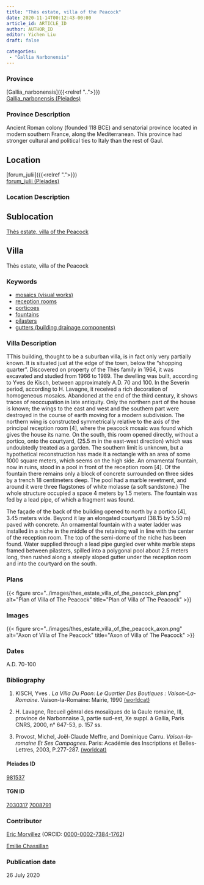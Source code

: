 ```yaml
---
title: "Thès estate, villa of the Peacock"
date: 2020-11-14T00:12:43-00:00
article_id: ARTICLE_ID
author: AUTHOR_ID
editor: Yichen Liu
draft: false

categories:
 - "Gallia Narbonensis"
---
```


### Province

[Gallia_narbonensis]({{<relref "..">}}) \
[Gallia_narbonensis (Pleiades)](https://pleiades.stoa.org/places/981537)

### Province Description

Ancient Roman colony (founded 118 BCE) and senatorial province located in modern southern France, along the Mediterranean. This province had stronger cultural and political ties to Italy than the rest of Gaul.

## Location

[forum_julii]({{<relref ".">}}) \
[forum_julii (Pleiades)](https://pleiades.stoa.org/places/307416064)

### Location Description

<!--### Location Description-->

<!-- LEAVE THIS BLANK FOR NOW -->

## Sublocation

[Thès estate, villa of the Peacock](#)

<!--### Sublocation Description-->

<!-- DESCRIPTION -->

## Villa

Thès estate, villa of the Peacock



### Keywords
- [mosaics (visual works)](http://vocab.getty.edu/page/aat/300015342)
- [reception rooms](http://vocab.getty.edu/page/aat/300077176)
- [porticoes](http://vocab.getty.edu/page/aat/300004145)
- [fountains](http://vocab.getty.edu/page/aat/300006179)
- [pilasters](http://vocab.getty.edu/page/aat/300002737)
- [gutters (building drainage components)](http://vocab.getty.edu/page/aat/300052565)




### Villa Description

TThis building, thought to be a suburban villa, is in fact only very partially known. It is situated just at the edge of the town, below the “shopping quarter”.  Discovered on property of the Thès family in 1964, it was excavated and studied from 1966 to 1989.  The dwelling was built, according to Yves de Kisch, between approximately A.D. 70 and 100.  In the Severin period, according to H. Lavagne, it received a rich decoration of homogeneous mosaics.  Abandoned at the end of the third century, it shows traces of reoccupation in late antiquity.  Only the northern part of the house is known; the wings to the east and west and the southern part were destroyed in the course of earth moving for a modern subdivision.  The northern wing is constructed symmetrically relative to the axis of the principal reception room [4], where the peacock mosaic was found which gives the house its name.  On the south, this room opened directly, without a portico, onto the courtyard, (25.5 m in the east-west direction) which was undoubtedly treated as a garden. The southern limit is unknown, but a hypothetical reconstruction has made it a rectangle with an area of some 1000 square meters, which seems on the high side.  An ornamental fountain, now in ruins, stood in a pool in front of the reception room [4].  Of the fountain there remains only a block of concrete surrounded on three sides by a trench 18 centimeters deep. The pool had a marble revetment, and around it were three flagstones of white molasse (a soft sandstone.) The whole structure occupied a space 4 meters by 1.5 meters.  The fountain was fed by a lead pipe, of which a fragment was found.  

The façade of the back of the building opened to north by a portico [4], 3.45 meters wide. Beyond it lay an elongated courtyard (38.15 by 5.50 m) paved with concrete.  An ornamental fountain with a water ladder was installed in a niche in the middle of the retaining wall in line with the center of the reception room.  The top of the semi-dome of the niche has been found.  Water supplied through a lead pipe gurgled over white marble steps framed between pilasters, spilled into a polygonal pool about 2.5 meters long, then rushed along a steeply sloped gutter under the reception room and into the courtyard on the south.





### Plans

{{< figure src="../images/thes_estate_villa_of_the_peacock_plan.png" alt="Plan of Villa of The Peacock" title="Plan of Villa of The Peacock" >}}

### Images

{{< figure src="../images/thes_estate_villa_of_the_peacock_axon.png" alt="Axon of Villa of The Peacock" title="Axon of Villa of The Peacock" >}}


### Dates

A.D. 70-100



### Bibliography

1. KISCH, Yves . *La Villa Du Paon: Le Quartier Des Boutiques : Vaison-La-Romaine*. Vaison-la-Romaine: Mairie, 1990 [(worldcat)](http://www.worldcat.org/oclc/964237739)

2. H. Lavagne,  Recueil génral des mosaïques de la Gaule romaine, III, province de Narbonnaise 3, partie sud-est, Xe suppl. à Gallia, Paris CNRS, 2000, n° 647-53, p. 157 ss.

3. Provost, Michel, Joe͏̈l-Claude Meffre, and Dominique Carru. *Vaison-la-romaine Et Ses Campagnes*. Paris: Académie des Inscriptions et Belles-Lettres, 2003, P.277-287. [(worldcat)](http://www.worldcat.org/oclc/905795401)


#### Pleiades ID

[981537](https://pleiades.stoa.org/places/981537)

#### TGN ID

[7030317](http://vocab.getty.edu/page/tgn/7030317)
[7008791](http://vocab.getty.edu/page/tgn/7008791)

### Contributor

[Eric Morvillez](link) (ORCID: [0000-0002-7384-1762](https://orcid.org/0000-0002-7384-1762))

[Emilie Chassillan](link)
### Publication date

26 July 2020

<!--### Related articles-->

<!-- Links to other related articles. Leave blank for now -->
